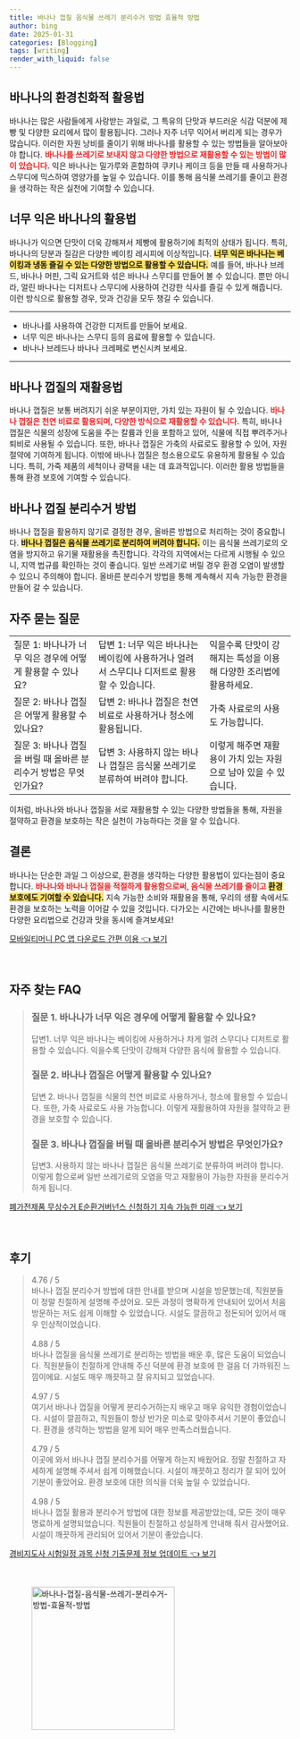 ```yaml
---
title: 바나나 껍질 음식물 쓰레기 분리수거 방법 효율적 방법
author: bing
date: 2025-01-31
categories: [Blogging]
tags: [writing]
render_with_liquid: false
---
```



<h2 id='바나나의환경친화적활용법'>바나나의 환경친화적 활용법</h2>

<p>바나나는 많은 사람들에게 사랑받는 과일로, 그 특유의 단맛과 부드러운 식감 덕분에 제빵 및 다양한 요리에서 많이 활용됩니다. 그러나 자주 너무 익어서 버리게 되는 경우가 많습니다. 이러한 자원 낭비를 줄이기 위해 바나나를 활용할 수 있는 방법들을 알아보아야 합니다. <b><span style="color: #ee2323;">바나나를 쓰레기로 보내지 않고 다양한 방법으로 재활용할 수 있는 방법이 많이 있습니다.</span></b> 익은 바나나는 밀가루와 혼합하여 쿠키나 케이크 등을 만들 때 사용하거나 스무디에 믹스하여 영양가를 높일 수 있습니다. 이를 통해 음식물 쓰레기를 줄이고 환경을 생각하는 작은 실천에 기여할 수 있습니다.</p>

<h2 id='너무익은바나나의활용법'>너무 익은 바나나의 활용법</h2>

<p>바나나가 익으면 단맛이 더욱 강해져서 제빵에 활용하기에 최적의 상태가 됩니다. 특히, 바나나의 당분과 질감은 다양한 베이킹 레시피에 이상적입니다. <b><span style="background-color: #ffe066;">너무 익은 바나나는 베이킹과 냉동 즐길 수 있는 다양한 방법으로 활용할 수 있습니다.</span></b> 예를 들어, 바나나 브레드, 바나나 머핀, 그릭 요거트와 섞은 바나나 스무디를 만들어 볼 수 있습니다. 뿐만 아니라, 얼린 바나나는 디저트나 스무디에 사용하여 건강한 식사를 즐길 수 있게 해줍니다. 이런 방식으로 활용할 경우, 맛과 건강을 모두 챙길 수 있습니다.</p>

<hr />

<ul>
    <li>바나나를 사용하여 건강한 디저트를 만들어 보세요.</li>
    <li>너무 익은 바나나는 스무디 등의 음료에 활용할 수 있습니다.</li>
    <li>바나나 브레드나 바나나 크레페로 변신시켜 보세요.</li>
</ul>

<hr />

<h2 id='바나나껍질의재활용법'>바나나 껍질의 재활용법</h2>

<p>바나나 껍질은 보통 버려지기 쉬운 부분이지만, 가치 있는 자원이 될 수 있습니다. <b><span style="color: #ee2323;">바나나 껍질은 천연 비료로 활용되며, 다양한 방식으로 재활용할 수 있습니다.</span></b> 특히, 바나나 껍질은 식물의 성장에 도움을 주는 칼륨과 인을 포함하고 있어, 식물에 직접 뿌려주거나 퇴비로 사용될 수 있습니다. 또한, 바나나 껍질은 가축의 사료로도 활용할 수 있어, 자원 절약에 기여하게 됩니다. 이밖에 바나나 껍질은 청소용으로도 유용하게 활용될 수 있습니다. 특히, 가죽 제품의 세척이나 광택을 내는 데 효과적입니다. 이러한 활용 방법들을 통해 환경 보호에 기여할 수 있습니다.</p>

<h2 id='바나나껍질분리수거법'>바나나 껍질 분리수거 방법</h2>

<p>바나나 껍질을 활용하지 않기로 결정한 경우, 올바른 방법으로 처리하는 것이 중요합니다. <b><span style="background-color: #ffe066;">바나나 껍질은 음식물 쓰레기로 분리하여 버려야 합니다.</span></b> 이는 음식물 쓰레기로의 오염을 방지하고 유기물 재활용을 촉진합니다. 각각의 지역에서는 다르게 시행될 수 있으니, 지역 법규를 확인하는 것이 좋습니다. 일반 쓰레기로 버릴 경우 환경 오염이 발생할 수 있으니 주의해야 합니다. 올바른 분리수거 방법을 통해 계속해서 지속 가능한 환경을 만들어 갈 수 있습니다.</p>

<h2 id='자주묻는질문'>자주 묻는 질문</h2>

<table>
    <tr>
        <td>질문 1: 바나나가 너무 익은 경우에 어떻게 활용할 수 있나요?</td>
        <td>답변 1: 너무 익은 바나나는 베이킹에 사용하거나 얼려서 스무디나 디저트로 활용할 수 있습니다.</td>
        <td>익을수록 단맛이 강해지는 특성을 이용해 다양한 조리법에 활용하세요.</td>
    </tr>
    <tr>
        <td>질문 2: 바나나 껍질은 어떻게 활용할 수 있나요?</td>
        <td>답변 2: 바나나 껍질은 천연 비료로 사용하거나 청소에 활용됩니다.</td>
        <td>가축 사료로의 사용도 가능합니다.</td>
    </tr>
    <tr>
        <td>질문 3: 바나나 껍질을 버릴 때 올바른 분리수거 방법은 무엇인가요?</td>
        <td>답변 3: 사용하지 않는 바나나 껍질은 음식물 쓰레기로 분류하여 버려야 합니다.</td>
        <td>이렇게 해주면 재활용이 가치 있는 자원으로 남아 있을 수 있습니다.</td>
    </tr>
</table>

<p>이처럼, 바나나와 바나나 껍질을 서로 재활용할 수 있는 다양한 방법들을 통해, 자원을 절약하고 환경을 보호하는 작은 실천이 가능하다는 것을 알 수 있습니다.</p>

<h2 id='결론'>결론</h2>

<p>바나나는 단순한 과일 그 이상으로, 환경을 생각하는 다양한 활용법이 있다는점이 중요합니다. <b><span style="color: #ee2323;">바나나와 바나나 껍질을 적절하게 활용함으로써, 음식물 쓰레기를 줄이고 </span></b><b><span style="background-color: #ffe066;">환경 보호에도 기여할 수 있습니다.</span></b> 지속 가능한 소비와 재활용을 통해, 우리의 생활 속에서도 환경을 보호하는 노력을 이어갈 수 있을 것입니다. 다가오는 시간에는 바나나를 활용한 다양한 요리법으로 건강과 맛을 동시에 즐겨보세요!</p>


<p><a class="click-button" title="모바일티머니 PC 앱 다운로드 간편 이용" href="https://afficreate.github.io/posts/%EB%AA%A8%EB%B0%94%EC%9D%BC%ED%8B%B0%EB%A8%B8%EB%8B%88-PC-%EC%95%B1-%EB%8B%A4%EC%9A%B4%EB%A1%9C%EB%93%9C-%EA%B0%84%ED%8E%B8-%EC%9D%B4%EC%9A%A9/" rel="dofollow">모바일티머니 PC 앱 다운로드 간편 이용 👈 보기</a></p><br>
<h2 id='자주_찾는_FAQ'>자주 찾는 FAQ</h2>
<div itemscope="" itemtype="https://schema.org/FAQPage"> 
<blockquote> 
<div itemscope="" itemprop="mainEntity" itemtype="https://schema.org/Question"> 
<h3 itemprop="name">질문 1. 바나나가 너무 익은 경우에 어떻게 활용할 수 있나요?</h3> 
<div itemscope="" itemprop="acceptedAnswer" itemtype="https://schema.org/Answer"> 
<span itemprop="text"> 
<p>답변1. 너무 익은 바나나는 베이킹에 사용하거나 차게 얼려 스무디나 디저트로 활용할 수 있습니다. 익을수록 단맛이 강해져 다양한 음식에 활용할 수 있습니다.</p> 
</span> 
</div> 
</div> 
<div itemscope="" itemprop="mainEntity" itemtype="https://schema.org/Question"> 
<h3 itemprop="name">질문 2. 바나나 껍질은 어떻게 활용할 수 있나요?</h3> 
<div itemscope="" itemprop="acceptedAnswer" itemtype="https://schema.org/Answer"> 
<span itemprop="text"> 
<p>답변 2. 바나나 껍질을 식물의 천연 비료로 사용하거나, 청소에 활용할 수 있습니다. 또한, 가축 사료로도 사용 가능합니다. 이렇게 재활용하여 자원을 절약하고 환경을 보호할 수 있습니다.</p> 
</span> 
</div> 
</div> 
<div itemscope="" itemprop="mainEntity" itemtype="https://schema.org/Question"> 
<h3 itemprop="name">질문 3. 바나나 껍질을 버릴 때 올바른 분리수거 방법은 무엇인가요?</h3> 
<div itemscope="" itemprop="acceptedAnswer" itemtype="https://schema.org/Answer"> 
<span itemprop="text"> 
<p>답변3. 사용하지 않는 바나나 껍질은 음식물 쓰레기로 분류하여 버려야 합니다. 이렇게 함으로써 일반 쓰레기로의 오염을 막고 재활용이 가능한 자원을 분리수거하게 됩니다.</p> 
</span> 
</div> 
</div> 
</blockquote> 
</div>
<p><a class="click-button" title="폐가전제품 무상수거 E순환거버넌스 신청하기 지속 가능한 미래" href="https://afficreate.github.io/posts/%ED%8F%90%EA%B0%80%EC%A0%84%EC%A0%9C%ED%92%88-%EB%AC%B4%EC%83%81%EC%88%98%EA%B1%B0-E%EC%88%9C%ED%99%98%EA%B1%B0%EB%B2%84%EB%84%8C%EC%8A%A4-%EC%8B%A0%EC%B2%AD%ED%95%98%EA%B8%B0-%EC%A7%80%EC%86%8D-%EA%B0%80%EB%8A%A5%ED%95%9C-%EB%AF%B8%EB%9E%98/" rel="dofollow">폐가전제품 무상수거 E순환거버넌스 신청하기 지속 가능한 미래 👈 보기</a></p><br>
<h2 id='후기'>후기</h2>
<div itemscope itemtype="https://schema.org/Product">
  <blockquote>
  <div itemprop="review" itemscope itemtype="https://schema.org/Review">
      <div itemprop="reviewRating" itemscope itemtype="https://schema.org/Rating"> <span itemprop="ratingValue">4.76</span> / <span itemprop="bestRating">5</span> </div>
      <span itemprop="reviewBody">바나나 껍질 분리수거 방법에 대한 안내를 받으며 시설을 방문했는데, 직원분들이 정말 친절하게 설명해 주셨어요. 모든 과정이 명확하게 안내되어 있어서 처음 방문하는 저도 쉽게 이해할 수 있었습니다. 시설도 깔끔하고 정돈되어 있어서 매우 인상적이었습니다.</span>
  </div>
  <br>
  <div itemprop="review" itemscope itemtype="https://schema.org/Review">
      <div itemprop="reviewRating" itemscope itemtype="https://schema.org/Rating"> <span itemprop="ratingValue">4.88</span> / <span itemprop="bestRating">5</span> </div>
      <span itemprop="reviewBody">바나나 껍질을 음식물 쓰레기로 분리하는 방법을 배운 후, 많은 도움이 되었습니다. 직원분들이 친절하게 안내해 주신 덕분에 환경 보호에 한 걸음 더 가까워진 느낌이에요. 시설도 매우 깨끗하고 잘 유지되고 있었습니다.</span>
  </div>
  <br>
  <div itemprop="review" itemscope itemtype="https://schema.org/Review">
      <div itemprop="reviewRating" itemscope itemtype="https://schema.org/Rating"> <span itemprop="ratingValue">4.97</span> / <span itemprop="bestRating">5</span> </div>
      <span itemprop="reviewBody">여기서 바나나 껍질을 어떻게 분리수거하는지 배우고 매우 유익한 경험이었습니다. 시설이 깔끔하고, 직원들이 항상 반가운 미소로 맞아주셔서 기분이 좋았습니다. 환경을 생각하는 방법을 알게 되어 매우 만족스러웠습니다.</span>
  </div>
  <br>
  <div itemprop="review" itemscope itemtype="https://schema.org/Review">
      <div itemprop="reviewRating" itemscope itemtype="https://schema.org/Rating"> <span itemprop="ratingValue">4.79</span> / <span itemprop="bestRating">5</span> </div>
      <span itemprop="reviewBody">이곳에 와서 바나나 껍질 분리수거를 어떻게 하는지 배웠어요. 정말 친절하고 자세하게 설명해 주셔서 쉽게 이해했습니다. 시설이 깨끗하고 정리가 잘 되어 있어 기분이 좋았어요. 환경 보호에 대한 의식을 더욱 높일 수 있었습니다.</span>
  </div>
  <br>
  <div itemprop="review" itemscope itemtype="https://schema.org/Review">
      <div itemprop="reviewRating" itemscope itemtype="https://schema.org/Rating"> <span itemprop="ratingValue">4.98</span> / <span itemprop="bestRating">5</span> </div>
      <span itemprop="reviewBody">바나나 껍질 활용과 분리수거 방법에 대한 정보를 제공받았는데, 모든 것이 매우 명료하게 설명되었습니다. 직원들이 친절하고 성실하게 안내해 줘서 감사했어요. 시설이 깨끗하게 관리되어 있어서 기분이 좋았습니다.</span>
  </div>
  </blockquote>
</div>
<p><a class="click-button" title="경비지도사 시험일정 과목 신청 기출문제 정보 업데이트" href="https://afficreate.github.io/posts/%EA%B2%BD%EB%B9%84%EC%A7%80%EB%8F%84%EC%82%AC-%EC%8B%9C%ED%97%98%EC%9D%BC%EC%A0%95-%EA%B3%BC%EB%AA%A9-%EC%8B%A0%EC%B2%AD-%EA%B8%B0%EC%B6%9C%EB%AC%B8%EC%A0%9C-%EC%A0%95%EB%B3%B4-%EC%97%85%EB%8D%B0%EC%9D%B4%ED%8A%B8/" rel="dofollow">경비지도사 시험일정 과목 신청 기출문제 정보 업데이트 👈 보기</a></p><br>
<figure class="image"><img src="https://afficreate.github.io/assets/img/thumbnail/바나나-껍질-음식물-쓰레기-분리수거-방법-효율적-방법.webp" alt="바나나-껍질-음식물-쓰레기-분리수거-방법-효율적-방법" width="256" height="256"></figure>